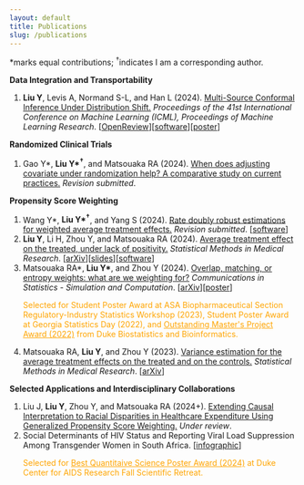 ```yaml
---
layout: default
title: Publications
slug: /publications
---
```


*marks equal contributions; <sup>&dagger;</sup>indicates I am a corresponding author. 

<b> Data Integration and Transportability </b>

<ol>	
<li><b>Liu Y</b>, Levis A, Normand S-L, and Han L (2024). <a href="https://proceedings.mlr.press/v235/liu24ag.html" target="_blank"> Multi-Source Conformal Inference Under Distribution Shift.</a> <em>Proceedings of the 41st International Conference on Machine Learning (ICML), Proceedings of Machine Learning Research</em>. [<a href="https://openreview.net/forum?id=qmUbSAgz08" target="_blank">OpenReview</a>][<a href="https://github.com/yiliu1998/Multi-Source-Conformal" target="_blank">software</a>][<a href="https://yiliu1998.github.io/slides/MuSCI_Poster.pdf" target="_blank">poster</a>] 
</li>
</ol>

<b> Randomized Clinical Trials </b>

<ol>	
<li>Gao Y*, <b>Liu Y*<sup>&dagger;</sup></b>, and Matsouaka RA (2024). <a href="" target="_blank">When does adjusting covariate under randomization help? A comparative study on current practices.</a> <em>Revision submitted</em>. 
</li>
  
</ol>

<b> Propensity Score Weighting </b>

<ol>	
<li>Wang Y*, <b>Liu Y*<sup>&dagger;</sup></b>, and Yang S (2024). <a href="" target="_blank">Rate doubly robust estimations for weighted average treatment effects.</a> <em>Revision submitted</em>. [<a href="https://github.com/yiliu1998/WATE" target="_blank">software</a>]  
</li>
  
<li><b>Liu Y</b>, Li H, Zhou Y, and Matsouaka RA (2024). <a href="https://journals.sagepub.com/doi/10.1177/09622802241269646" target="_blank">Average treatment effect on the treated, under lack of positivity.</a> <em>Statistical Methods in Medical Research</em>. [<a href="https://arxiv.org/abs/2309.01334" target="_blank">arXiv</a>][<a href="https://yiliu1998.github.io/slides/ENAR_2024.pdf" target="_blank">slides</a>][<a href="https://github.com/yiliu1998/ATTweights" target="_blank">software</a>]
</li>

<li>Matsouaka RA*, <b>Liu Y*</b>, and Zhou Y (2024). <a href="https://www.tandfonline.com/doi/full/10.1080/03610918.2024.2319419" target="_blank">Overlap, matching, or entropy weights: what are we weighting for?</a> <em>Communications in Statistics - Simulation and Computation</em>. [<a href="https://arxiv.org/abs/2210.12968" target="_blank">arXiv</a>][<a href="https://yiliu1998.github.io/slides/OWWWF_Poster.pdf" target="_blank">poster</a>] 
<p style="color: orange;">Selected for Student Poster Award at ASA Biopharmaceutical Section Regulatory-Industry Statistics Workshop (2023), Student Poster Award at Georgia Statistics Day (2022), and <a href="https://today.duke.edu/2022/05/class-2022-student-and-laurels" target="_blank" style="text-decoration: underline; color: orange;">Outstanding Master's Project Award (2022)</a> from Duke Biostatistics and Bioinformatics.</p>
</li>
  
<li> Matsouaka RA, <b>Liu Y</b>, and Zhou Y (2023). <a href="https://journals.sagepub.com/doi/10.1177/09622802221142532" target="_blank">Variance estimation for the average treatment effects on the treated and on the controls.</a> <em>Statistical Methods in Medical Research</em>. [<a href="https://arxiv.org/abs/2209.10742" target="_blank">arXiv</a>] 
</li>	

</ol>

<b> Selected Applications and Interdisciplinary Collaborations </b>

<ol>	
<li>Liu J, <b>Liu Y</b>, Zhou Y, and Matsouaka RA (2024+). <a href="" target="_blank">Extending Causal Interpretation to Racial Disparities in Healthcare Expenditure Using Generalized Propensity Score Weighting.</a> <em>Under review</em>.  
</li>

<li> Social Determinants of HIV Status and Reporting Viral Load Suppression Among Transgender Women in South Africa. [<a href="https://yiliu1998.github.io/slides/CFAR_infographic.pdf" target="_blank">infographic</a>]
<p style="color: orange;">Selected for <a href="https://cfar.duke.edu/news-events/annual-retreat/2024-recap" target="_blank" style="text-decoration: underline; color: orange;">Best Quantitaive Science Poster Award (2024)</a> at Duke Center for AIDS Research Fall Scientific Retreat.</p>
</li>
</ol>
  

